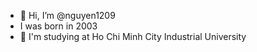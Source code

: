 - 👋 Hi, I’m @nguyen1209
- I was born in 2003
- 🌱 I'm studying at Ho Chi Minh City Industrial University

<!---
nguyen1209/nguyen1209 is a ✨ special ✨ repository because its `README.md` (this file) appears on your GitHub profile.
You can click the Preview link to take a look at your changes.
--->
